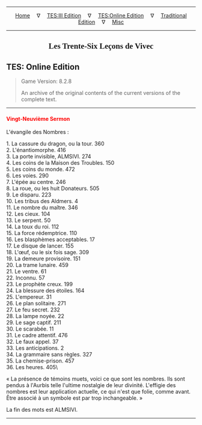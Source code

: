 
---

<!-- Jekyll Page Links -->

<center>
<a href="../../../../index.html">Home</a>
&emsp;&nabla;&emsp;
<a href="../../../index-tes3.html">TES:III Edition</a>
&emsp;&nabla;&emsp;
<a href="../../../index-teso.html">TES:Online Edition</a>
&emsp;&nabla;&emsp;
<a href="../../../index-traditional.html">Traditional Edition</a>
&emsp;&nabla;&emsp;
<a href="../../../index-misc.html">Misc</a>
</center>

<!-- Markdown Body Below: -->

---

<center>
<h2><span style="font-family:Georgia">Les Trente-Six Leçons de Vivec</span></h2>
</center>

## TES: Online Edition

> Game Version: 8.2.8
>
> An archive of the original contents of the current versions of the complete text.

---

#### <span style="color:red">Vingt-Neuvième Sermon</span>

L'évangile des Nombres :

1\. La cassure du dragon, ou la tour. 360\
2\. L'énantiomorphe. 416\
3\. La porte invisible, ALMSIVI. 274\
4\. Les coins de la Maison des Troubles. 150\
5\. Les coins du monde. 472\
6\. Les voies. 290\
7\. L'épée au centre. 246\
8\. La roue, ou les huit Donateurs. 505\
9\. Le disparu. 223\
10\. Les tribus des Aldmers. 4\
11\. Le nombre du maître. 346\
12\. Les cieux. 104\
13\. Le serpent. 50\
14\. La toux du roi. 112\
15\. La force rédemptrice. 110\
16\. Les blasphèmes acceptables. 17\
17\. Le disque de lancer. 155\
18\. L'œuf, ou le six fois sage. 309\
19\. La demeure provisoire. 151\
20\. La trame lunaire. 459\
21\. Le ventre. 61\
22\. Inconnu. 57\
23\. Le prophète creux. 199\
24\. La blessure des étoiles. 164\
25\. L'empereur. 31\
26\. Le plan solitaire. 271\
27\. Le feu secret. 232\
28\. La lampe noyée. 22\
29\. Le sage captif. 211\
30\. Le scarabée. 11\
31\. Le cadre attentif. 476\
32\. Le faux appel. 37\
33\. Les anticipations. 2\
34\. La grammaire sans règles. 327\
35\. La chemise-prison. 457\
36\. Les heures. 405\

« La présence de témoins muets, voici ce que sont les nombres. Ils sont pendus à l'Aurbis telle l'ultime nostalgie de leur divinité. L'effigie des nombres est leur application actuelle, ce qui n'est que folie, comme avant. Être associé à un symbole est par trop inchangeable. »

La fin des mots est ALMSIVI.

---
